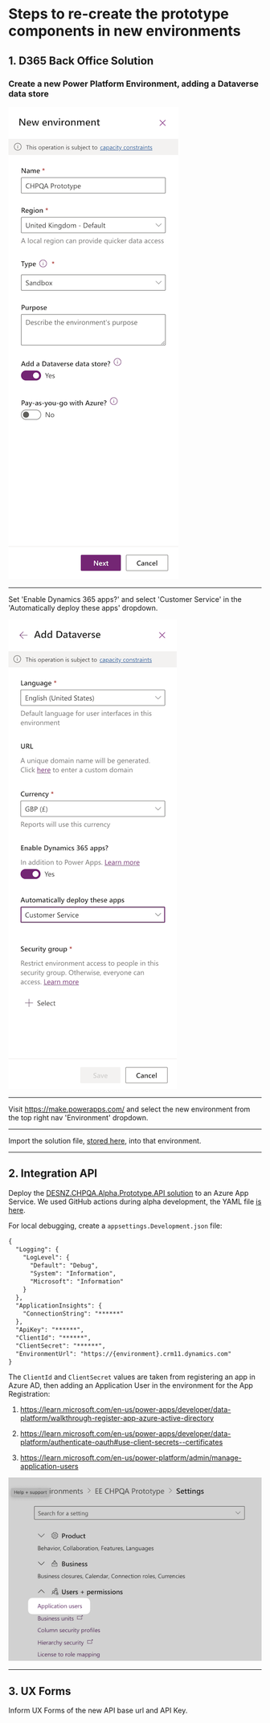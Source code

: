 # Steps to re-create the prototype components in new environments

## 1. D365 Back Office Solution

### Create a new Power Platform Environment, adding a Dataverse data store

![Create Environment](./Images/D365%20Create%20Envronment.png)

---

Set 'Enable Dynamics 365 apps?' and select 'Customer Service' in the 'Automatically deploy these apps' dropdown.

![Dataverse](./Images/D365%20Create%20Envronment%20Add%20Dataverse.png)

---

Visit https://make.powerapps.com/ and select the new environment from the top right nav 'Environment' dropdown.

---

Import the solution file, [stored here](../D365/CHPQACaseManagementPrototype_1_0_0_8.zip), into that environment.

---

## 2. Integration API

Deploy the [DESNZ.CHPQA.Alpha.Prototype.API solution](../DESNZ.CHPQA.Alpha.Prototype.API/DESNZ.CHPQA.Alpha.Prototype.sln) to an Azure App Service. We used GitHub actions during alpha development, the YAML file [is here](../.github/workflows/CHPQAAlphaPrototypeApi.yml).

For local debugging, create a `appsettings.Development.json` file:

```
{
  "Logging": {
    "LogLevel": {
      "Default": "Debug",
      "System": "Information",
      "Microsoft": "Information"
    }
  },
  "ApplicationInsights": {
    "ConnectionString": "******"
  },
  "ApiKey": "******",
  "ClientId": "******",
  "ClientSecret": "******",
  "EnvironmentUrl": "https://{environment}.crm11.dynamics.com"
}
```

The `ClientId` and `ClientSecret` values are taken from registering an app in Azure AD, then adding an Application User in the environment for the App Registration:

1. https://learn.microsoft.com/en-us/power-apps/developer/data-platform/walkthrough-register-app-azure-active-directory

2. https://learn.microsoft.com/en-us/power-apps/developer/data-platform/authenticate-oauth#use-client-secrets--certificates

3. https://learn.microsoft.com/en-us/power-platform/admin/manage-application-users

![Adding an Application User](./Images/D365%20Create%20Application%20User.png)

---

## 3. UX Forms

Inform UX Forms of the new API base url and API Key.